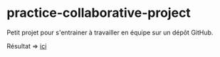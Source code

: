 # practice-collaborative-project

Petit projet pour s'entrainer à travailler en équipe sur un dépôt GitHub.

Résultat => [ici](https://practice-collaborative-project.netlify.app/)
